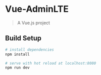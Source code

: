 # Vue-AdminLTE

> A Vue.js project

## Build Setup

``` bash
# install dependencies
npm install

# serve with hot reload at localhost:8080
npm run dev

